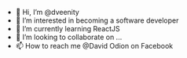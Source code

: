 - 👋 Hi, I’m @dveenity
- 👀 I’m interested in becoming a software developer
- 🌱 I’m currently learning ReactJS
- 💞️ I’m looking to collaborate on ...
- 📫 How to reach me @David Odion on Facebook

<!---
dveenity/dveenity is a ✨ special ✨ repository because its `README.md` (this file) appears on your GitHub profile.
You can click the Preview link to take a look at your changes.
--->
